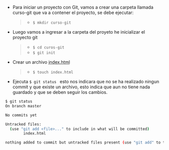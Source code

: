 - Para iniciar un proyecto con Git, vamos a crear una carpeta llamada curso-git que va a contener el proyecto, se debe ejecutar:

    > -  `$ mkdir curso-git `

- Luego vamos a ingresar a la carpeta del proyeto he inicializar el proyecto git
 
    > -  `$ cd curos-git `
    > -  `$ git init `

- Crear un archivo <abbr title="Hyper Text Markup Language"> index.html </abbr>

    > -  `$ touch index.html`

- Ejecuta `$ git status ` esto nos indicara que no se ha realizado ningun commit y que existe un archivo, esto indica que aun no tiene nada guardado y que se deben seguir los cambios.

```sh
$ git status
On branch master

No commits yet

Untracked files:
  (use "git add <file>..." to include in what will be committed)
        index.html

nothing added to commit but untracked files present (use "git add" to track)
```